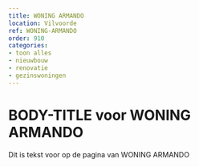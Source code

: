 ```yaml
---
title: WONING ARMANDO
location: Vilvoorde
ref: WONING-ARMANDO
order: 910
categories:
- toon alles
- nieuwbouw
- renovatie
- gezinswoningen
---
```

# BODY-TITLE voor WONING ARMANDO

Dit is tekst voor op de pagina van WONING ARMANDO